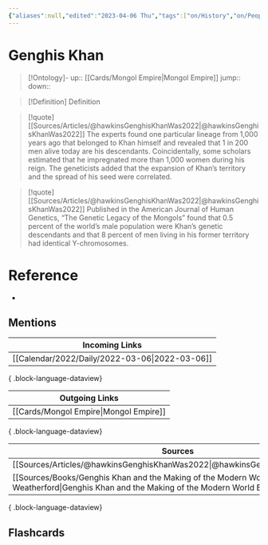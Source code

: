 ```yaml
---
{"aliases":null,"edited":"2023-04-06 Thu","tags":["on/History","on/People"],"date created":"2022-03-06 Sun","dg-publish":true,"permalink":"/cards/genghis-khan/","dgPassFrontmatter":true}
---
```


# Genghis Khan

> [!Ontology]-
> up:: [[Cards/Mongol Empire\|Mongol Empire]]
> jump::
> down:: 

> [!Definition] Definition

> [!quote] [[Sources/Articles/@hawkinsGenghisKhanWas2022\|@hawkinsGenghisKhanWas2022]]
> The experts found one particular lineage from 1,000 years ago that belonged to Khan himself and revealed that 1 in 200 men alive today are his descendants. Coincidentally, some scholars estimated that he impregnated more than 1,000 women during his reign. The geneticists added that the expansion of Khan’s territory and the spread of his seed were correlated.

> [!quote] [[Sources/Articles/@hawkinsGenghisKhanWas2022\|@hawkinsGenghisKhanWas2022]]
> Published in the American Journal of Human Genetics, “The Genetic Legacy of the Mongols” found that 0.5 percent of the world’s male population were Khan’s genetic descendants and that 8 percent of men living in his former territory had identical Y-chromosomes.

# Reference

- 

## Mentions

| Incoming Links                                    |
| ------------------------------------------------- |
| [[Calendar/2022/Daily/2022-03-06\|2022-03-06]] |

{ .block-language-dataview}

| Outgoing Links                            |
| ----------------------------------------- |
| [[Cards/Mongol Empire\|Mongol Empire]] |

{ .block-language-dataview}

| Sources                                                                                                                                                       |
| ------------------------------------------------------------------------------------------------------------------------------------------------------------- |
| [[Sources/Articles/@hawkinsGenghisKhanWas2022\|@hawkinsGenghisKhanWas2022]]                                                                                |
| [[Sources/Books/Genghis Khan and the Making of the Modern World By Jack Weatherford\|Genghis Khan and the Making of the Modern World By Jack Weatherford]] |

{ .block-language-dataview}

## Flashcards
